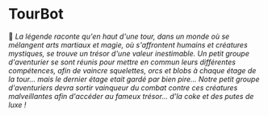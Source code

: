 # TourBot
:book: 
*La légende raconte qu'en haut d'une tour, dans un monde où se mélangent arts martiaux et magie, où s'affrontent humains et créatures mystiques, se trouve un trésor  d'une valeur inestimable. Un petit groupe d'aventurier se sont réunis pour mettre en commun leurs différentes compétences, afin de vaincre squelettes, orcs et blobs à chaque étage de la tour... mais le dernier étage etait gardé par bien pire... Notre petit groupe d'aventuriers devra sortir vainqueur du combat contre ces créatures malveillantes afin d'accéder au fameux trésor... d'la coke et des putes de luxe !*
